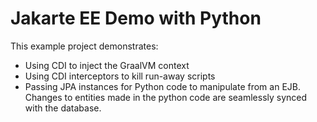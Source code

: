 # Jakarte EE Demo with Python

This example project demonstrates:
* Using CDI to inject the GraalVM context
* Using CDI interceptors to kill run-away scripts
* Passing JPA instances for Python code to manipulate from an EJB. Changes to entities made in the python code are seamlessly synced with the database.